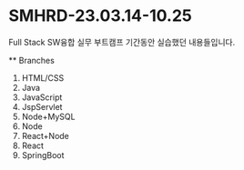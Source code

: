 # SMHRD-23.03.14-10.25
Full Stack SW융합 실무 부트캠프 기간동안 실습했던 내용들입니다.

** Branches
1. HTML/CSS
2. Java
3. JavaScript
4. JspServlet
5. Node+MySQL
6. Node
7. React+Node
8. React
9. SpringBoot
